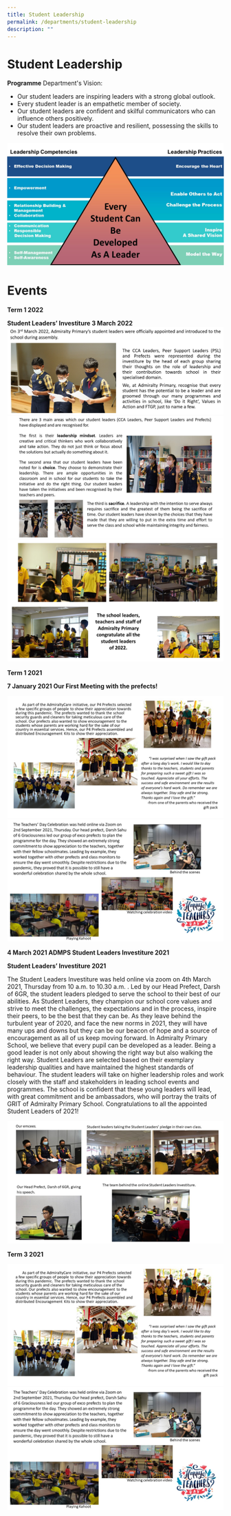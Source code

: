 ```yaml
---
title: Student Leadership
permalink: /departments/student-leadership
description: ""
---
```

# Student Leadership
**Programme**
Department's Vision:

* Our student leaders are inspiring leaders with a strong global outlook.
* Every student leader is an empathetic member of society.
* Our student leaders are confident and skilful communicators who can influence others positively.
* Our student leaders are proactive and resilient, possessing the skills to resolve their own problems.

![](/images/SML%20Website%202022%20SL1.jpg)

# Events

**Term 1 2022**

**Student Leaders’ Investiture 3 March 2022**
![](/images/Picture1.png)
![](/images/SML%20Website%202022%20-%20Term%201.jpg)
![](/images/SML%20Website%202022%20-%20%202.jpg)

**Term 1 2021**

**7 January 2021 Our First Meeting with the prefects!**

![](/images/Slide1.png)
![](/images/Slide2.png)

**4 March 2021 ADMPS Student Leaders Investiture 2021**

**Student Leaders’ Investiture 2021**

The Student Leaders Investiture was held online via zoom on 4th March 2021, Thursday from 10 a.m. to 10.30 a.m. .
Led by our Head Prefect, Darsh of 6GR, the student leaders pledged to serve the school to their best of our abilities. As Student Leaders, they champion our school core values and strive to meet the challenges, the expectations and in the process, inspire their peers, to be the best that they can be.
As they leave behind the turbulent year of 2020, and face the new norms in 2021, they will have many ups and downs but they can be our beacon of hope and a source of encouragement as all of us keep moving forward.
In Admiralty Primary School, we believe that every pupil can be developed as a leader. Being a good leader is not only about showing the right way but also walking the right way. Student Leaders are selected based on their exemplary leadership qualities and have maintained the highest standards of behaviour. The student leaders will take on higher leadership roles and work closely with the staff and stakeholders in leading school events and programmes. The school is confident that these young leaders will lead, with great commitment and be ambassadors, who will portray the traits of GRIT of Admiralty Primary School.
Congratulations to all the appointed Student Leaders of 2021!

![](/images/Slide3.png)

**Term 3 2021**

![](/images/Slide4.png)
![](/images/Slide5.png)

